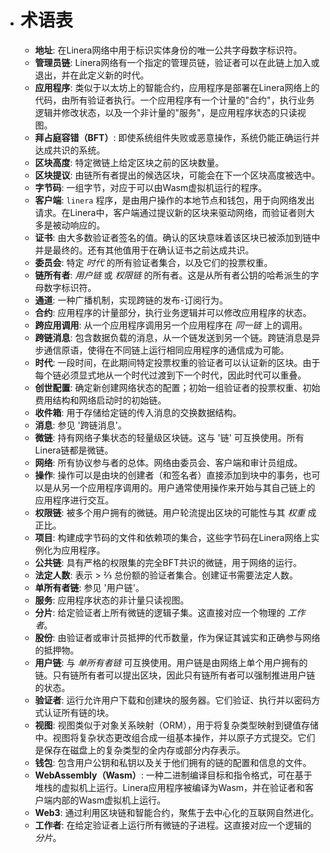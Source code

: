 - # 术语表
  
  - **地址**: 在Linera网络中用于标识实体身份的唯一公共字母数字标识符。
  - **管理员链**: Linera网络有一个指定的管理员链，验证者可以在此链上加入或退出，并在此定义新的时代。
  - **应用程序**: 类似于以太坊上的智能合约，应用程序是部署在Linera网络上的代码，由所有验证者执行。一个应用程序有一个计量的"合约"，执行业务逻辑并修改状态，以及一个非计量的"服务"，是应用程序状态的只读视图。
  - **拜占庭容错（BFT）**: 即使系统组件失败或恶意操作，系统仍能正确运行并达成共识的系统。
  - **区块高度**: 特定微链上给定区块之前的区块数量。
  - **区块提议**: 由链所有者提出的候选区块，可能会在下一个区块高度被选中。
  - **字节码**: 一组字节，对应于可以由Wasm虚拟机运行的程序。
  - **客户端**: `linera` 程序，是由用户操作的本地节点和钱包，用于向网络发出请求。在Linera中，客户端通过提议新的区块来驱动网络，而验证者则大多是被动响应的。
  - **证书**: 由大多数验证者签名的值。确认的区块意味着该区块已被添加到链中并是最终的。还有其他值用于在确认证书之前达成共识。
  - **委员会**: 特定 *时代* 的所有验证者集合，以及它们的投票权重。
  - **链所有者**: *用户链* 或 *权限链* 的所有者。这是从所有者公钥的哈希派生的字母数字标识符。
  - **通道**: 一种广播机制，实现跨链的发布-订阅行为。
  - **合约**: 应用程序的计量部分，执行业务逻辑并可以修改应用程序的状态。
  - **跨应用调用**: 从一个应用程序调用另一个应用程序在 *同一链* 上的调用。
  - **跨链消息**: 包含数据负载的消息，从一个链发送到另一个链。跨链消息是异步通信原语，使得在不同链上运行相同应用程序的通信成为可能。
  - **时代**: 一段时间，在此期间特定投票权重的验证者可以认证新的区块。由于每个链必须显式地从一个时代过渡到下一个时代，因此时代可以重叠。
  - **创世配置**: 确定新创建网络状态的配置；初始一组验证者的投票权重、初始费用结构和网络启动时的初始链。
  - **收件箱**: 用于存储给定链的传入消息的交换数据结构。
  - **消息**: 参见 '跨链消息'。
  - **微链**: 持有网络子集状态的轻量级区块链。这与 '链' 可互换使用。所有Linera链都是微链。
  - **网络**: 所有协议参与者的总体。网络由委员会、客户端和审计员组成。
  - **操作**: 操作可以是由块的创建者（和签名者）直接添加到块中的事务，也可以是从另一个应用程序调用的。用户通常使用操作来开始与其自己链上的应用程序进行交互。
  - **权限链**: 被多个用户拥有的微链。用户轮流提出区块的可能性与其 *权重* 成正比。
  - **项目**: 构建成字节码的文件和依赖项的集合，这些字节码在Linera网络上实例化为应用程序。
  - **公共链**: 具有严格的权限集的完全BFT共识的微链，用于网络的运行。
  - **法定人数**: 表示 > ⅔ 总份额的验证者集合。创建证书需要法定人数。
  - **单所有者链**: 参见 '用户链'。
  - **服务**: 应用程序状态的非计量只读视图。
  - **分片**: 给定验证者上所有微链的逻辑子集。这直接对应一个物理的 *工作者*。
  - **股份**: 由验证者或审计员抵押的代币数量，作为保证其诚实和正确参与网络的抵押物。
  - **用户链**: 与 *单所有者链* 可互换使用。用户链是由网络上单个用户拥有的链。只有链所有者可以提出区块，因此只有链所有者可以强制推进用户链的状态。
  - **验证者**: 运行允许用户下载和创建块的服务器。它们验证、执行并以密码方式认证所有链的块。
  - **视图**: 视图类似于对象关系映射（ORM），用于将复杂类型映射到键值存储中。视图将复杂状态更改组合成一组基本操作，并以原子方式提交。它们是保存在磁盘上的复杂类型的全内存或部分内存表示。
  - **钱包**: 包含用户公钥和私钥以及关于他们拥有的链的配置和信息的文件。
  - **WebAssembly（Wasm）**: 一种二进制编译目标和指令格式，可在基于堆栈的虚拟机上运行。Linera应用程序被编译为Wasm，并在验证者和客户端内部的Wasm虚拟机上运行。
  - **Web3**: 通过利用区块链和智能合约，聚焦于去中心化的互联网自然进化。
  - **工作者**: 在给定验证者上运行所有微链的子进程。这直接对应一个逻辑的 *分片*。
